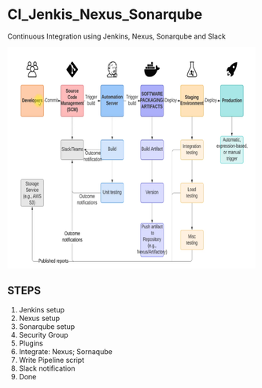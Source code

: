 # CI_Jenkis_Nexus_Sonarqube
Continuous Integration using Jenkins, Nexus, Sonarqube and Slack

<p align="center">
  <img src="Architecture Of Continous Delivery PipeLine.png" width='650' height='450'>
</p>

## STEPS

1. Jenkins setup
2. Nexus setup
3. Sonarqube setup
4. Security Group
5. Plugins
6. Integrate: Nexus; Sornaqube
7. Write Pipeline script
8. Slack notification
9. Done
